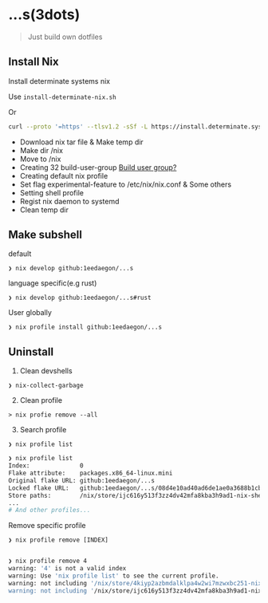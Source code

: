 # ...s(3dots)

> Just build own dotfiles

## Install Nix

Install determinate systems nix

Use `install-determinate-nix.sh`

Or

```bash
curl --proto '=https' --tlsv1.2 -sSf -L https://install.determinate.systems/nix | sh -s -- install
```

- Download nix tar file & Make temp dir
- Make dir /nix
- Move to /nix
- Creating 32 build-user-group [Build user group?](https://nixos.org/manual/nix/stable/installation/multi-user#setting-up-the-build-users)
- Creating default nix profile
- Set flag experimental-feature to /etc/nix/nix.conf & Some others
- Setting shell profile
- Regist nix daemon to systemd
- Clean temp dir

## Make subshell

default

`❯ nix develop github:1eedaegon/...s`

language specific(e.g rust)

`❯ nix develop github:1eedaegon/...s#rust`

User globally

`❯ nix profile install github:1eedaegon/...s`

## Uninstall

1. Clean devshells

`❯ nix-collect-garbage`

2. Clean profile

`> nix profie remove --all`

3. Search profile

`❯ nix profile list`

```bash
❯ nix profile list
Index:              0
Flake attribute:    packages.x86_64-linux.mini
Original flake URL: github:1eedaegon/...s
Locked flake URL:   github:1eedaegon/...s/08d4e10ad40ad6de1ae0a3688b1cb7464be78933
Store paths:        /nix/store/ijc616y513f3zz4dv42mfa8kba3h9ad1-nix-shell
...
# And other profiles...
```

Remove specific profile

`❯ nix profile remove [INDEX]`

```bash

❯ nix profile remove 4
warning: '4' is not a valid index
warning: Use 'nix profile list' to see the current profile.
warning: not including '/nix/store/4kiyp2azbmdalklpa4w2wi7mzwxbc251-nix-shell' in the user environment because it's not a directory
warning: not including '/nix/store/ijc616y513f3zz4dv42mfa8kba3h9ad1-nix-shell' in the user environment because it's not a directory
```
